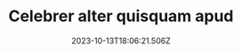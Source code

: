 ---
title: "Celebrer alter quisquam apud"
date: 2023-10-13T18:06:21.506Z
permalink: "/celebrer-alter-quisquam-apud/"
---